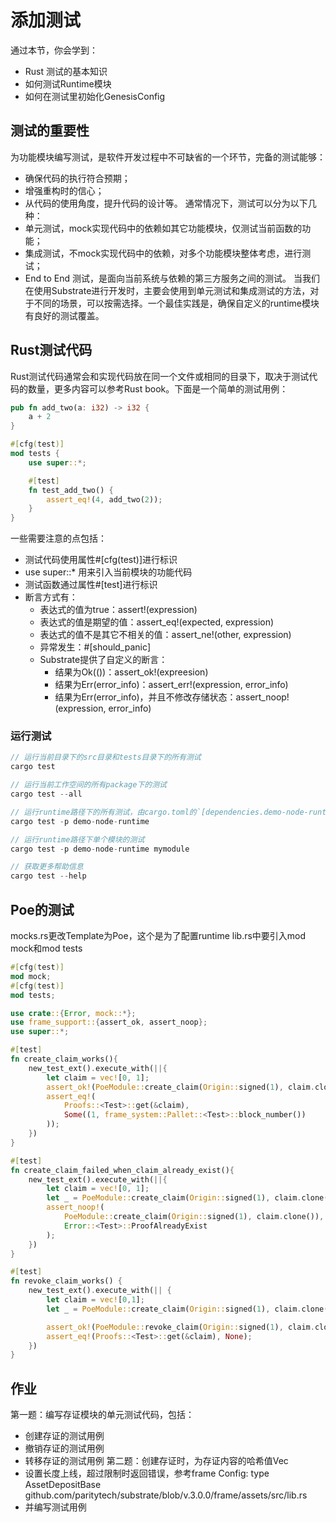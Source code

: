 # 添加测试
通过本节，你会学到：
* Rust 测试的基本知识
* 如何测试Runtime模块
* 如何在测试里初始化GenesisConfig
## 测试的重要性
为功能模块编写测试，是软件开发过程中不可缺省的一个环节，完备的测试能够：
* 确保代码的执行符合预期；
* 增强重构时的信心；
* 从代码的使用角度，提升代码的设计等。
通常情况下，测试可以分为以下几种：
* 单元测试，mock实现代码中的依赖如其它功能模块，仅测试当前函数的功能；
* 集成测试，不mock实现代码中的依赖，对多个功能模块整体考虑，进行测试；
* End to End 测试，是面向当前系统与依赖的第三方服务之间的测试。
当我们在使用Substrate进行开发时，主要会使用到单元测试和集成测试的方法，对于不同的场景，可以按需选择。一个最佳实践是，确保自定义的runtime模块有良好的测试覆盖。
## Rust测试代码
Rust测试代码通常会和实现代码放在同一个文件或相同的目录下，取决于测试代码的数量，更多内容可以参考Rust book。下面是一个简单的测试用例：
```rust
pub fn add_two(a: i32) -> i32 {
    a + 2
}

#[cfg(test)]
mod tests {
    use super::*;

    #[test]
    fn test_add_two() {
        assert_eq!(4, add_two(2));
    }
}
```
一些需要注意的点包括：
* 测试代码使用属性#[cfg(test)]进行标识
* use super::* 用来引入当前模块的功能代码
* 测试函数通过属性#[test]进行标识
* 断言方式有：
  * 表达式的值为true：assert!(expression)
  * 表达式的值是期望的值：assert_eq!(expected, expression)
  * 表达式的值不是其它不相关的值：assert_ne!(other, expression)
  * 异常发生：#[should_panic]
  * Substrate提供了自定义的断言：
    * 结果为Ok(())：assert_ok!(expreesion)
    * 结果为Err(error_info)：assert_err!(expression, error_info)
    * 结果为Err(error_info)，并且不修改存储状态：assert_noop!(expression, error_info)
### 运行测试
```rust
// 运行当前目录下的src目录和tests目录下的所有测试
cargo test

// 运行当前工作空间的所有package下的测试
cargo test --all

// 运行runtime路径下的所有测试，由cargo.toml的`[dependencies.demo-node-runtime]`标识
cargo test -p demo-node-runtime

// 运行runtime路径下单个模块的测试
cargo test -p demo-node-runtime mymodule

// 获取更多帮助信息
cargo test --help
```
## Poe的测试
mocks.rs更改Template为Poe，这个是为了配置runtime
lib.rs中要引入mod mock和mod tests
```rust
#[cfg(test)]
mod mock;
#[cfg(test)]
mod tests;
```
```rust
use crate::{Error, mock::*};
use frame_support::{assert_ok, assert_noop};
use super::*;

#[test]
fn create_claim_works(){
    new_test_ext().execute_with(||{
        let claim = vec![0, 1];
        assert_ok!(PoeModule::create_claim(Origin::signed(1), claim.clone()));
        assert_eq!(
            Proofs::<Test>::get(&claim), 
            Some((1, frame_system::Pallet::<Test>::block_number())
        ));
    })
}

#[test]
fn create_claim_failed_when_claim_already_exist(){
    new_test_ext().execute_with(||{
        let claim = vec![0, 1];
        let _ = PoeModule::create_claim(Origin::signed(1), claim.clone());
        assert_noop!(
            PoeModule::create_claim(Origin::signed(1), claim.clone()),
            Error::<Test>::ProofAlreadyExist
        );
    })
}

#[test]
fn revoke_claim_works() {
    new_test_ext().execute_with(|| {
        let claim = vec![0,1];
        let _ = PoeModule::create_claim(Origin::signed(1), claim.clone());

        assert_ok!(PoeModule::revoke_claim(Origin::signed(1), claim.clone()));
        assert_eq!(Proofs::<Test>::get(&claim), None);
    })
}
```
## 作业
第一题：编写存证模块的单元测试代码，包括：
* 创建存证的测试用例
* 撤销存证的测试用例
* 转移存证的测试用例
第二题：创建存证时，为存证内容的哈希值Vec<u8>
* 设置长度上线，超过限制时返回错误，参考frame Config: type AssetDepositBase
    github.com/paritytech/substrate/blob/v.3.0.0/frame/assets/src/lib.rs
* 并编写测试用例
